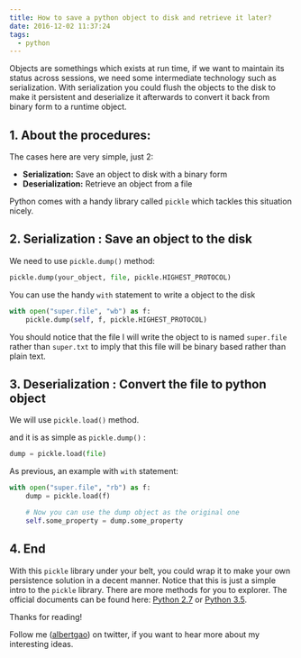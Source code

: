 ```yaml
---
title: How to save a python object to disk and retrieve it later?
date: 2016-12-02 11:37:24
tags:
  - python
---
```


Objects are somethings which exists at run time, if we want to maintain its status across sessions, we need some intermediate technology such as serialization. With serialization you could flush the objects to the disk to make it persistent and deserialize it afterwards to convert it back from binary form to a runtime object.

<!--more-->

## 1. About the procedures:

The cases here are very simple, just 2:

- **Serialization:** Save an object to disk with a binary form
- **Deserialization:** Retrieve an object from a file

Python comes with a handy library called `pickle` which tackles this situation nicely.

## 2. Serialization : Save an object to the disk

We need to use `pickle.dump()` method:

```python
pickle.dump(your_object, file, pickle.HIGHEST_PROTOCOL)
```

You can use the handy `with` statement to write a object to the disk

```python
with open("super.file", "wb") as f:
    pickle.dump(self, f, pickle.HIGHEST_PROTOCOL)
```

You should notice that the file I will write the object to is named `super.file` rather than `super.txt` to imply that this file will be binary based rather than plain text.

## 3. Deserialization : Convert the file to python object

We will use `pickle.load()` method.

and it is as simple as `pickle.dump()` :

```python
dump = pickle.load(file)
```

As previous, an example with `with` statement:

```python
with open("super.file", "rb") as f:
    dump = pickle.load(f)

    # Now you can use the dump object as the original one
    self.some_property = dump.some_property
```

## 4. End

With this `pickle` library under your belt, you could wrap it to make your own persistence solution in a decent manner.
Notice that this is just a simple intro to the `pickle` library. There are more methods for you to explorer. The official documents can be found here: [Python 2.7](https://docs.python.org/2.7/library/pickle.html) or [Python 3.5](https://docs.python.org/3.5/library/pickle.html).

Thanks for reading!

Follow me (<a href='https://twitter.com/albertgao' target="_blank" rel="noopener noreferrer">albertgao</a>) on twitter, if you want to hear more about my interesting ideas.
